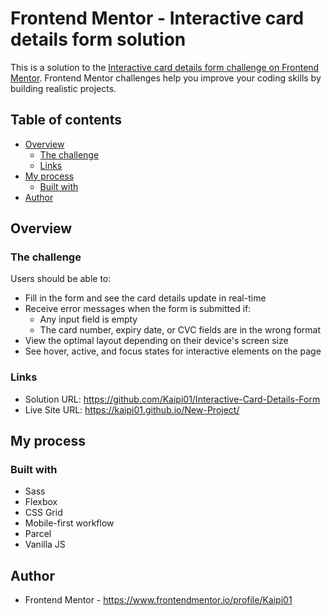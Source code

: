 # Frontend Mentor - Interactive card details form solution

This is a solution to the [Interactive card details form challenge on Frontend Mentor](https://www.frontendmentor.io/challenges/interactive-card-details-form-XpS8cKZDWw). Frontend Mentor challenges help you improve your coding skills by building realistic projects. 

## Table of contents

- [Overview](#overview)
  - [The challenge](#the-challenge)
  - [Links](#links)
- [My process](#my-process)
  - [Built with](#built-with)
- [Author](#author)

## Overview

### The challenge

Users should be able to:

- Fill in the form and see the card details update in real-time
- Receive error messages when the form is submitted if:
  - Any input field is empty
  - The card number, expiry date, or CVC fields are in the wrong format
- View the optimal layout depending on their device's screen size
- See hover, active, and focus states for interactive elements on the page

### Links

- Solution URL: https://github.com/Kaipi01/Interactive-Card-Details-Form
- Live Site URL: https://kaipi01.github.io/New-Project/

## My process

### Built with

- Sass
- Flexbox
- CSS Grid
- Mobile-first workflow
- Parcel
- Vanilla JS

## Author

- Frontend Mentor - https://www.frontendmentor.io/profile/Kaipi01
